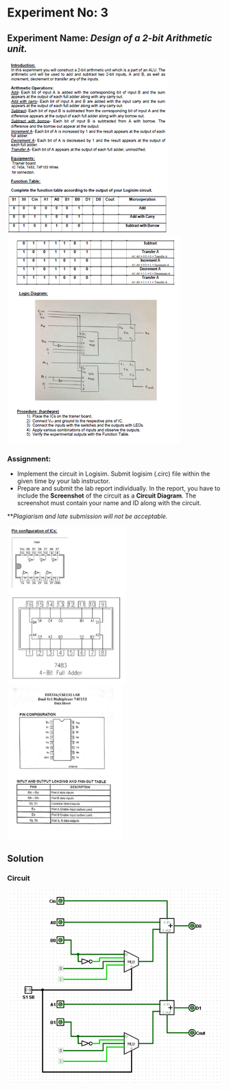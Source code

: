 # Experiment No: 3

## Experiment Name: *Design of a 2-bit Arithmetic unit.*

<img src = "https://github.com/mosroormofizarman/CSE332L-Computer-Organization-and-Architecture-Lab/blob/main/Lab%20Tasks/Lab03/readmepictures/question_picture_01.PNG" />

<img src = "https://github.com/mosroormofizarman/CSE332L-Computer-Organization-and-Architecture-Lab/blob/main/Lab%20Tasks/Lab03/readmepictures/question_picture_02.PNG" />

### Assignment:
- Implement the circuit in Logisim. Submit logisim (.circ) file within the given time by your lab instructor. 
- Prepare and submit the lab report individually. In the report, you have to include the __Screenshot__ of the circuit as a __Circuit Diagram__. The screenshot must contain your name and ID along with the circuit.

***Plagiarism and late submission will not be acceptable.*

<img src = "https://github.com/mosroormofizarman/CSE332L-Computer-Organization-and-Architecture-Lab/blob/main/Lab%20Tasks/Lab03/readmepictures/question_picture_03.PNG" />

<img src = "https://github.com/mosroormofizarman/CSE332L-Computer-Organization-and-Architecture-Lab/blob/main/Lab%20Tasks/Lab03/readmepictures/question_picture_04.PNG" />


## Solution

### Circuit

<img src = "https://github.com/mosroormofizarman/CSE332L-Computer-Organization-and-Architecture-Lab/blob/main/Lab%20Tasks/Lab03/readmepictures/Circuit%20of%20a%202-bit%20arithmetic%20unit.PNG" />
